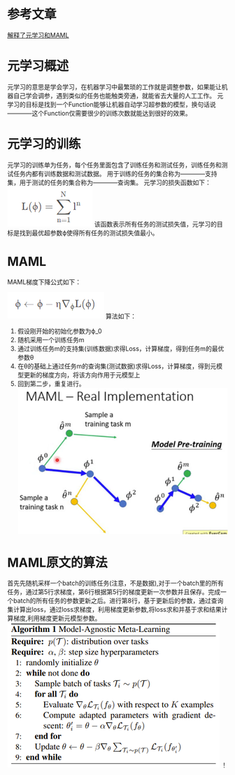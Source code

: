 # 参考文章
[解释了元学习和MAML](https://blog.csdn.net/oXiLang/article/details/123372382)

# 元学习概述
元学习的意思是学会学习，在机器学习中最繁琐的工作就是调整参数，如果能让机器自己学会调参，遇到类似的任务也能触类旁通，就能省去大量的人工工作。
元学习的目标是找到一个Function能够让机器自动学习超参数的模型，换句话说————这个Function仅需要很少的训练次数就能达到很好的效果。

# 元学习的训练
元学习的训练单为任务，每个任务里面包含了训练任务和测试任务，训练任务和测试任务内都有训练数据和测试数据。
用于训练的任务的集合称为————支持集，用于测试的任务的集合称为————查询集。
元学习的损失函数如下：
![loss function of meta-learning](source/loss_of_meta.png)
该函数表示所有任务的测试损失值，元学习的目标是找到最优超参数ϕ使得所有任务的测试损失值最小。

# MAML
MAML梯度下降公式如下：

![MAML](source/MAML.png)
算法如下：
1. 假设刚开始的初始化参数为ϕ_0
2. 随机采用一个训练任务m
3. 通过训练任务m的支持集(训练数据)求得Loss，计算梯度，得到任务m的最优参数θ
4. 在θ的基础上通过任务m的查询集(测试数据)求得Loss，计算梯度，得到元模型更新的梯度方向，将该方向作用于元模型上
5. 回到第二步，重复进行。
![MAML-train-process](source/MAML_train.png)

# MAML原文的算法
首先先随机采样一个batch的训练任务(注意，不是数据),对于一个batch里的所有任务，通过第5行求梯度，第6行根据第5行的梯度更新一次参数并且保存。完成一个batch的所有任务的参数更新之后。进行第8行，基于更新后的参数，通过查询集计算出loss，通过loss求梯度，利用梯度更新参数,将loss求和并基于求和结果计算梯度,利用梯度更新元模型参数。
![MAML_Algorithm](source/MAML_Algorithm.png)
！